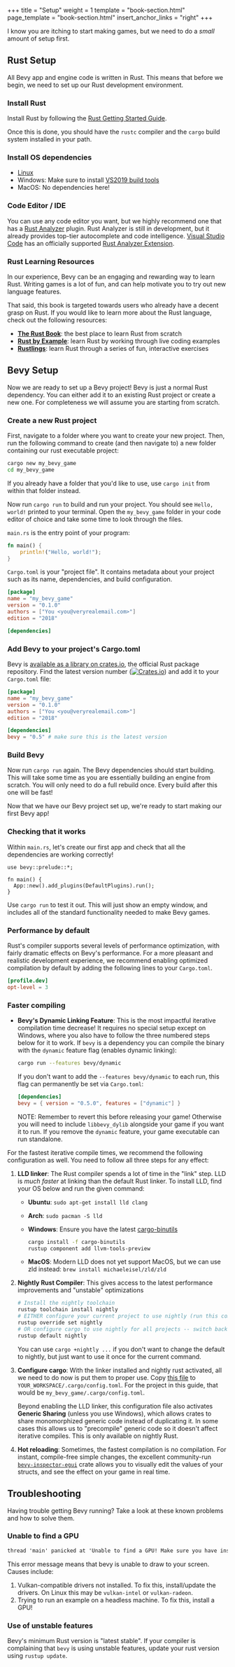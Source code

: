 +++
title = "Setup"
weight = 1
template = "book-section.html"
page_template = "book-section.html"
insert_anchor_links = "right"
+++

I know you are itching to start making games, but we need to do a _small_ amount of setup first.

## Rust Setup

All Bevy app and engine code is written in Rust. This means that before we begin, we need to set up our Rust development environment.

### Install Rust

Install Rust by following the [Rust Getting Started Guide](https://www.rust-lang.org/learn/get-started).

Once this is done, you should have the `rustc` compiler and the `cargo` build system installed in your path.

### Install OS dependencies

* [Linux](https://github.com/bevyengine/bevy/blob/main/docs/linux_dependencies.md)
* Windows: Make sure to install [VS2019 build tools](https://visualstudio.microsoft.com/thank-you-downloading-visual-studio/?sku=BuildTools&rel=16)
* MacOS: No dependencies here!

### Code Editor / IDE

You can use any code editor you want, but we highly recommend one that has a [Rust Analyzer](https://github.com/rust-analyzer/rust-analyzer) plugin. Rust Analyzer is still in development, but it already provides top-tier autocomplete and code intelligence. [Visual Studio Code](https://code.visualstudio.com/) has an officially supported [Rust Analyzer Extension](https://marketplace.visualstudio.com/items?itemName=matklad.rust-analyzer).

### Rust Learning Resources

In our experience, Bevy can be an engaging and rewarding way to learn Rust.
Writing games is a lot of fun, and can help motivate you to try out new language features.

That said, this book is targeted towards users who already have a decent grasp on Rust.
If you would like to learn more about the Rust language, check out the following resources:

* [**The Rust Book**](https://doc.rust-lang.org/book/): the best place to learn Rust from scratch
* [**Rust by Example**](https://doc.rust-lang.org/rust-by-example/): learn Rust by working through live coding examples
* [**Rustlings**](https://github.com/rust-lang/rustlings): learn Rust through a series of fun, interactive exercises

## Bevy Setup

Now we are ready to set up a Bevy project! Bevy is just a normal Rust dependency. You can either add it to an existing Rust project or create a new one. For completeness we will assume you are starting from scratch.

### Create a new Rust project

First, navigate to a folder where you want to create your new project. Then, run the following command to create (and then navigate to) a new folder containing our rust executable project:

```sh
cargo new my_bevy_game
cd my_bevy_game
```

If you already have a folder that you'd like to use, use `cargo init` from within that folder instead.

Now run `cargo run` to build and run your project. You should see `Hello, world!` printed to your terminal. Open the `my_bevy_game` folder in your code editor of choice and take some time to look through the files.

`main.rs` is the entry point of your program:

```rust
fn main() {
    println!("Hello, world!");
}
```

`Cargo.toml` is your "project file". It contains metadata about your project such as its name, dependencies, and build configuration.

```toml
[package]
name = "my_bevy_game"
version = "0.1.0"
authors = ["You <you@veryrealemail.com>"]
edition = "2018"

[dependencies]
```

### Add Bevy to your project's Cargo.toml

Bevy is [available as a library on crates.io](https://crates.io/crates/bevy), the official Rust package repository. Find the latest version number ([![Crates.io](https://img.shields.io/crates/v/bevy.svg)](https://crates.io/crates/bevy)) and add it to your `Cargo.toml` file:

```toml
[package]
name = "my_bevy_game"
version = "0.1.0"
authors = ["You <you@veryrealemail.com>"]
edition = "2018"

[dependencies]
bevy = "0.5" # make sure this is the latest version
```

### Build Bevy

Now run `cargo run` again. The Bevy dependencies should start building. This will take some time as you are essentially building an engine from scratch. You will only need to do a full rebuild once. Every build after this one will be fast!

Now that we have our Bevy project set up, we're ready to start making our first Bevy app!

### Checking that it works

Within `main.rs`, let's create our first app and check that all the dependencies are working correctly!

```rust,no_run
use bevy::prelude::*;

fn main() {
  App::new().add_plugins(DefaultPlugins).run();
}
```

Use `cargo run` to test it out.
This will just show an empty window, and includes all of the standard functionality needed to make Bevy games.

### Performance by default

Rust's compiler supports several levels of performance optimization, with fairly dramatic effects on Bevy's performance.
For a more pleasant and realistic development experience, we recommend enabling optimized compilation by default by adding the following lines to your `Cargo.toml`.

```toml
[profile.dev]
opt-level = 3
```

### Faster compiling

* **Bevy's Dynamic Linking Feature**: This is the most impactful iterative compilation time decrease! It requires no special setup except on Windows, where you also have to follow the three numbered steps below for it to work. If `bevy` is a dependency you can compile the binary with the `dynamic` feature flag (enables dynamic linking):

  ```sh
  cargo run --features bevy/dynamic
  ```

  If you don't want to add the `--features bevy/dynamic` to each run, this flag can permanently be set via `Cargo.toml`:

  ```toml
  [dependencies]
  bevy = { version = "0.5.0", features = ["dynamic"] }
  ```

  NOTE: Remember to revert this before releasing your game! Otherwise you will need to include `libbevy_dylib` alongside your game if you want it to run. If you remove the `dynamic` feature, your game executable can run standalone.

For the fastest iterative compile times, we recommend the following configuration as well. You need to follow all three steps for any effect:

1. **LLD linker**: The Rust compiler spends a lot of time in the "link" step. LLD is _much faster_ at linking than the default Rust linker. To install LLD, find your OS below and run the given command:
   * **Ubuntu**: `sudo apt-get install lld clang`
   * **Arch**: `sudo pacman -S lld`
   * **Windows**: Ensure you have the latest [cargo-binutils](https://github.com/rust-embedded/cargo-binutils)

      ```sh
      cargo install -f cargo-binutils
      rustup component add llvm-tools-preview
      ```

   * **MacOS**: Modern LLD does not yet support MacOS, but we can use zld instead: `brew install michaeleisel/zld/zld`
2. **Nightly Rust Compiler**: This gives access to the latest performance improvements and "unstable" optimizations

   ```sh
   # Install the nightly toolchain
   rustup toolchain install nightly
   # EITHER configure your current project to use nightly (run this command within the project)
   rustup override set nightly
   # OR configure cargo to use nightly for all projects -- switch back with `rustup default stable`
   rustup default nightly
   ```

   You can use `cargo +nightly ...` if you don't want to change the default to nightly, but just want to use it once for the current command.

3. **Configure cargo**: With the linker installed and nightly rust activated, all we need to do now is put them to proper use. Copy [this file](https://github.com/bevyengine/bevy/blob/main/.cargo/config_fast_builds) to `YOUR_WORKSPACE/.cargo/config.toml`. For the project in this guide, that would be `my_bevy_game/.cargo/config.toml`.

   Beyond enabling the LLD linker, this configuration file also activates **Generic Sharing** (unless you use Windows), which allows crates to share monomorphized generic code instead of duplicating it. In some cases this allows us to "precompile" generic code so it doesn't affect iterative compiles. This is only available on nightly Rust.

4. **Hot reloading**: Sometimes, the fastest compilation is no compilation.
For instant, compile-free simple changes, the excellent community-run [`bevy-inspector-egui`](https://crates.io/crates/bevy-inspector-egui) crate allows you to visually edit the values of your structs, and see the effect on your game in real time.

## Troubleshooting

Having trouble getting Bevy running?
Take a look at these known problems and how to solve them.

### Unable to find a GPU

```txt
thread 'main' panicked at 'Unable to find a GPU! Make sure you have installed required drivers!'
```

This error message means that bevy is unable to draw to your screen.
Causes include:

1. Vulkan-compatible drivers not installed. To fix this, install/update the drivers. On Linux this may be `vulkan-intel` or `vulkan-radeon`.
2. Trying to run an example on a headless machine. To fix this, install a GPU!

### Use of unstable features

Bevy's minimum Rust version is "latest stable".
If your compiler is complaining that `bevy` is using unstable features, update your rust version using `rustup update`.
